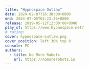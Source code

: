 ```yaml
---
title: "Hypnospace Outlaw"
date: 2024-02-07T16:30:00+0800
end: 2024-07-05T03:23:26+0800
release: 2019-05-12T12:00:00+0000
play_of: https://www.hypnospace.net/
# rating:
cover: hypnospace-outlaw.png
cover_position: left 30% top 0
console: PC
authors:
  - title: No More Robots
    url: https://nomorerobots.io
---
```

